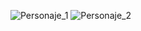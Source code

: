 
![Personaje_1](https://github.com/Hangara/Simulacion_por_computadora_Leonel_Rubio/assets/81195386/d86175c7-9712-4dea-b411-8d8acf82d773)
![Personaje_2](https://github.com/Hangara/Simulacion_por_computadora_Leonel_Rubio/assets/81195386/bf3b2cfa-efd0-437e-9550-5e043ad15f03)
